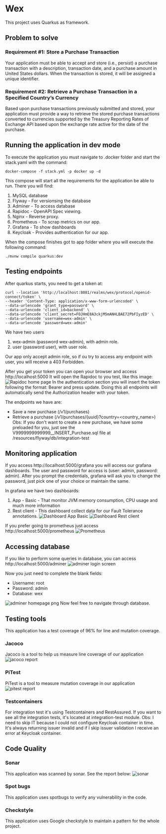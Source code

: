 # Wex

This project uses Quarkus as framework.

## Problem to solve
### Requirement #1: Store a Purchase Transaction
Your application must be able to accept and store (i.e., persist) a purchase transaction with a description, transaction
date, and a purchase amount in United States dollars. When the transaction is stored, it will be assigned a unique
identifier.

### Requirement #2: Retrieve a Purchase Transaction in a Specified Country’s Currency
Based upon purchase transactions previously submitted and stored, your application must provide a way to retrieve the
stored purchase transactions converted to currencies supported by the Treasury Reporting Rates of Exchange API based
upon the exchange rate active for the date of the purchase.

## Running the application in dev mode

To execute the application you must navigate to .docker folder and start the stack.yaml with the command:
```shell script
docker-compose -f stack.yml -p docker up -d
```
This compose will start all the requirements for the application be able to run.
There you will find:
1. MySQL database
2. Flyway - For versionsing the database
3. Adminer - To access database
4. Rapidoc - OpenAPI Spec viewing.
5. Nginx - Reverse proxy.
6. Prometheus - To scrap metrics on our app.
7. Grafana - To show dashboards
8. Keycloak - Provides authentication for our app.

When the compose finishes got to app folder where you will execute the following command:
```shell script
./mvnw compile quarkus:dev
```

## Testing endpoints
After quarkus starts, you need to get a token at:
```shell script
curl --location 'http://localhost:8081/realms/wex/protocol/openid-connect/token' \
--header 'Content-Type: application/x-www-form-urlencoded' \
--data-urlencode 'grant_type=password' \
--data-urlencode 'client_id=backend' \
--data-urlencode 'client_secret=FOJHmE8A3ckjM5mANHLBAE72PbFIyzED' \
--data-urlencode 'username=wex-admin' \
--data-urlencode 'password=wex-admin'
```
We have two users
1. wex-admin (password wex-admin), with admin role.
2. user (password user), with user role.

Our app only accept admin role, so if ou try to access any endpoint with user, you will receive a 403 Forbidden.

After you get your token you can open your browser and access
http://localhost:5000
It will open the Rapidoc to you test, like this image:
![Rapidoc home page](resources/readme-images/rapidoc.png?raw=true)
In the authentication section you will insert the token following the format: Bearer <token> and press update. Doing this all endpoints will automatically send the Authorization header with your token.

The endpoints we have are:
* Save a new purchase (/v1/purchases)
* Retrieve a purchase (/v1/purchases/{uuid}?country=<country_name>)
Obs: If you don't want to create a new purchase, we have some preloaded for you, just see the V9999999999999__INSERT_Purchase.sql file at /resources/flyway/db/integration-test

## Monitoring application
If you access http://localhost:5000/grafana you will access our grafana dashboards.
The user and password for access is (user: admin, password: admin). After you prompt the credentials, grafana will ask you to change the password, just pick one of your choice or maintain the same.

In grafana we have two dashboards:
1. App - Basic - That monitor JVM memory consumption, CPU usage and much more information
2. Rest client - This dashboard collect data for our Fault Tolerance annotations.
![Dashboard App Basic](resources/readme-images/App-basic-dashboard.png)
![Dashboard Rest client](resources/readme-images/Rest-client.png)

If you prefer going to prometheus just access http://localhost:5000/prometheus
![Prometheus](resources/readme-images/Prometheus.png)

## Accessing database
If you like to perform some queries in database, you can access http://localhost:5000/adminer
![adminer login screen](resources/readme-images/adminer-login.png)

Now you just need to complete the blank fields:
* Username: root
* Password: admin
* Database: wex

![adminer homepage png](resources/readme-images/adminer-homepage.png)
Now feel free to navigate through database.

## Testing tools
This application has a test coverage of 96% for line and mutation coverage.
### Jacoco
Jacoco is a tool to help us measure line coverage of our application
![jacoco report](resources/readme-images/jacoco-report.png)
### PiTest
PiTest is a tool to measure mutation coverage in our application
![pitest report](resources/readme-images/pitest-report.png)

### Testcontainers
For integration test it's using Testcontainers and RestAssured.
If you want to see all the integration tests, it's located at integration-test module.
Obs: I need to skip IT because I could not configure Keycloak container in time. It's always returning issuer invalid and if I skip issuer validation I receive an error at Keycloak container.

## Code Quality
### Sonar
This application was scanned by sonar. See the report below:
![sonar](resources/readme-images/sonar.png)

### Spot bugs
This application uses spotbugs to verify any vulnerability in the code.

### Checkstyle
This application uses Google checkstyle to maintain a pattern for the whole project.
